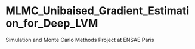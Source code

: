 # MLMC_Unibaised_Gradient_Estimation_for_Deep_LVM
Simulation and Monte Carlo Methods Project at ENSAE Paris
